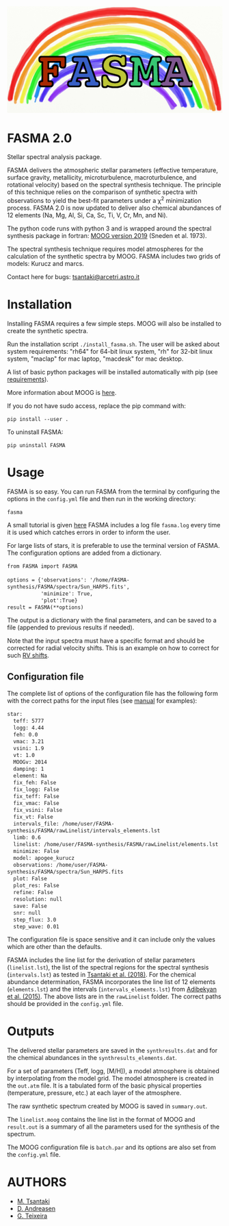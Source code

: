 ![My image](https://github.com/MariaTsantaki/FASMA-synthesis/blob/master/img/running_icon.png)


# FASMA 2.0
Stellar spectral analysis package.

FASMA delivers the atmospheric stellar parameters (effective temperature, surface gravity, metallicity, microturbulence, macroturbulence, and rotational velocity) based on the spectral synthesis technique. The principle of this technique relies on the comparison of synthetic spectra with observations to yield the best-fit parameters under a &chi;<sup>2</sup> minimization process. FASMA 2.0 is now updated to deliver also chemical abundances of 12 elements (Na, Mg, Al, Si, Ca, Sc, Ti, V, Cr, Mn, and Ni).


The python code runs with python 3 and is wrapped around the spectral synthesis package in fortran: [MOOG version 2019](http://www.as.utexas.edu/~chris/moog.html) (Sneden et al. 1973).

The spectral synthesis technique requires model atmospheres for the calculation of the synthetic spectra by MOOG. FASMA includes two grids of models: Kurucz and marcs.

Contact here for bugs: tsantaki@arcetri.astro.it

# Installation
Installing FASMA requires a few simple steps. MOOG will also be installed to create the synthetic spectra.

Run the installation script `./install_fasma.sh`. The user will be asked about system requirements:
"rh64" for 64-bit linux system, "rh" for 32-bit linux system, "maclap" for mac laptop, "macdesk" for mac desktop.

A list of basic python packages will be installed automatically with pip (see [requirements](https://github.com/MariaTsantaki/FASMA-synthesis/blob/master/requirements.txt)).

More information about MOOG is [here](http://www.as.utexas.edu/~chris/moog.html).

If you do not have sudo access, replace the pip command with:

```
pip install --user .
```

To uninstall FASMA:

```
pip uninstall FASMA
```

# Usage
FASMA is so easy. You can run FASMA from the terminal by configuring the options in the `config.yml` file and then run in the working directory:

```
fasma
```

A small tutorial is given [here](https://github.com/MariaTsantaki/FASMA-synthesis/blob/master/manual/Manual_fasma.pdf)
FASMA includes a log file `fasma.log` every time it is used which catches errors in order to inform the user.

For large lists of stars, it is preferable to use the terminal version of FASMA.
The configuration options are added from a dictionary.

```
from FASMA import FASMA

options = {'observations': '/home/FASMA-synthesis/FASMA/spectra/Sun_HARPS.fits',
           'minimize': True,
           'plot':True}
result = FASMA(**options)
```

The output is a dictionary with the final parameters, and can be saved to a file (appended to previous results if needed).

Note that the input spectra must have a specific format and should be corrected for radial velocity shifts. This is an example on how to correct for such [RV shifts](https://github.com/MariaTsantaki/RV_correction).

## Configuration file

The complete list of options of the configuration file has the following form with the correct paths for the input files (see [manual](https://github.com/MariaTsantaki/FASMA-synthesis/blob/master/manual/Manual_fasma.pdf) for examples):

```
star:
  teff: 5777
  logg: 4.44
  feh: 0.0
  vmac: 3.21
  vsini: 1.9
  vt: 1.0
  MOOGv: 2014
  damping: 1
  element: Na
  fix_feh: False
  fix_logg: False
  fix_teff: False
  fix_vmac: False
  fix_vsini: False
  fix_vt: False
  intervals_file: /home/user/FASMA-synthesis/FASMA/rawLinelist/intervals_elements.lst
  limb: 0.6
  linelist: /home/user/FASMA-synthesis/FASMA/rawLinelist/elements.lst
  minimize: False
  model: apogee_kurucz
  observations: /home/user/FASMA-synthesis/FASMA/spectra/Sun_HARPS.fits
  plot: False
  plot_res: False
  refine: False
  resolution: null
  save: False
  snr: null
  step_flux: 3.0
  step_wave: 0.01
```

The configuration file is space sensitive and it can include only the values which
are other than the defaults.

FASMA includes the line list for the derivation of stellar parameters (`linelist.lst`), the list of the spectral regions for the spectral synthesis (`intervals.lst`) as tested in [Tsantaki et al. (2018)](https://ui.adsabs.harvard.edu/abs/2018MNRAS.473.5066T/abstract). For the chemical abundance determination, FASMA incorporates the line list of 12 elements (`elements.lst`) and the intervals (`intervals_elements.lst`) from [Adibekyan et al. (2015)](https://ui.adsabs.harvard.edu/abs/2015A%26A...583A..94A/abstract). The above lists are in the `rawLinelist` folder. The correct paths should be provided in the `config.yml` file.

# Outputs

The delivered stellar parameters are saved in the `synthresults.dat` and for the chemical abundances in the `synthresults_elements.dat`.

For a set of parameters (Teff, logg, [M/H]), a model atmosphere is obtained by interpolating from the model grid. The model atmosphere is created in the `out.atm` file. It is a tabulated form of the basic physical properties (temperature, pressure, etc.) at each layer of the atmosphere.

The raw synthetic spectrum created by MOOG is saved in `summary.out`.

The `linelist.moog` contains the line list in the format of MOOG and `result.out` is a summary of all the parameters used for the synthesis of the spectrum.

The MOOG configuration file is `batch.par` and its options are also set from the `config.yml` file.

# AUTHORS

   * [M. Tsantaki](https://github.com/MariaTsantaki)
   * [D. Andreasen](https://github.com/DanielAndreasen)
   * [G. Teixeira](https://github.com/gdcteixeira)
